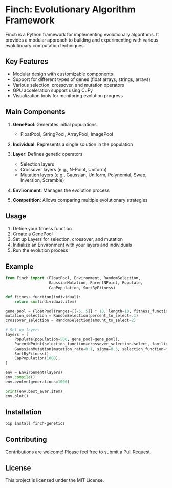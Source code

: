 # Finch: Evolutionary Algorithm Framework

Finch is a Python framework for implementing evolutionary algorithms. It provides a modular approach to building and experimenting with various evolutionary computation techniques.

## Key Features

- Modular design with customizable components
- Support for different types of genes (float arrays, strings, arrays)
- Various selection, crossover, and mutation operators
- GPU acceleration support using CuPy
- Visualization tools for monitoring evolution progress

## Main Components

1. **GenePool**: Generates initial populations
   - FloatPool, StringPool, ArrayPool, ImagePool

2. **Individual**: Represents a single solution in the population

3. **Layer**: Defines genetic operators
   - Selection layers
   - Crossover layers (e.g., N-Point, Uniform)
   - Mutation layers (e.g., Gaussian, Uniform, Polynomial, Swap, Inversion, Scramble)

4. **Environment**: Manages the evolution process

5. **Competition**: Allows comparing multiple evolutionary strategies

## Usage

1. Define your fitness function
2. Create a GenePool
3. Set up Layers for selection, crossover, and mutation
4. Initialize an Environment with your layers and individuals
5. Run the evolution process

## Example

```python
from Finch import (FloatPool, Environment, RandomSelection,
                   GaussianMutation, ParentNPoint, Populate,
                   CapPopulation, SortByFitness)

def fitness_function(individual):
    return sum(individual.item)

gene_pool = FloatPool(ranges=[[-5, 5]] * 10, length=10, fitness_function=fitness_function)
mutation_selection = RandomSelection(percent_to_select=.1)
crossover_selection = RandomSelection(amount_to_select=2)

# Set up layers
layers = [
    Populate(population=500, gene_pool=gene_pool),
    ParentNPoint(selection_function=crossover_selection.select, families=4, children=4),
    GaussianMutation(mutation_rate=0.1, sigma=0.5, selection_function=mutation_selection.select),
    SortByFitness(),
    CapPopulation(1000),
]

env = Environment(layers)
env.compile()
env.evolve(generations=1000)

print(env.best_ever.item)
env.plot()
```

## Installation

```
pip install finch-genetics
```

## Contributing

Contributions are welcome! Please feel free to submit a Pull Request.

## License

This project is licensed under the MIT License.
